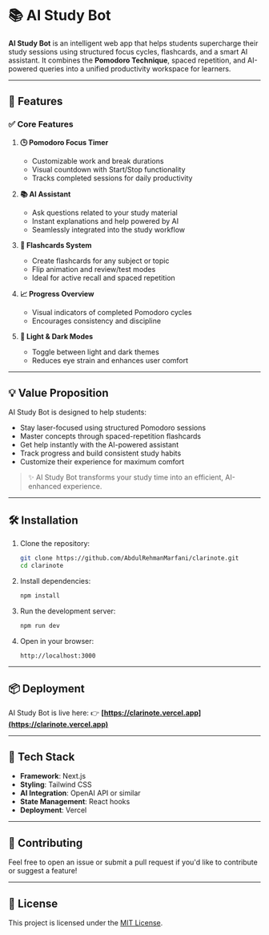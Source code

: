 

# 📚 AI Study Bot

**AI Study Bot** is an intelligent web app that helps students supercharge their study sessions using structured focus cycles, flashcards, and a smart AI assistant. It combines the **Pomodoro Technique**, spaced repetition, and AI-powered queries into a unified productivity workspace for learners.

---

## 🚀 Features

### ✅ Core Features

1. **🕒 Pomodoro Focus Timer**

   * Customizable work and break durations
   * Visual countdown with Start/Stop functionality
   * Tracks completed sessions for daily productivity

2. **📚 AI Assistant**

   * Ask questions related to your study material
   * Instant explanations and help powered by AI
   * Seamlessly integrated into the study workflow

3. **🧠 Flashcards System**

   * Create flashcards for any subject or topic
   * Flip animation and review/test modes
   * Ideal for active recall and spaced repetition

4. **📈 Progress Overview**

   * Visual indicators of completed Pomodoro cycles
   * Encourages consistency and discipline

5. **🌙 Light & Dark Modes**

   * Toggle between light and dark themes
   * Reduces eye strain and enhances user comfort

---

## 💡 Value Proposition

AI Study Bot is designed to help students:

* Stay laser-focused using structured Pomodoro sessions
* Master concepts through spaced-repetition flashcards
* Get help instantly with the AI-powered assistant
* Track progress and build consistent study habits
* Customize their experience for maximum comfort

> ✨ AI Study Bot transforms your study time into an efficient, AI-enhanced experience.

---

## 🛠️ Installation

1. Clone the repository:

   ```bash
   git clone https://github.com/AbdulRehmanMarfani/clarinote.git
   cd clarinote
   ```

2. Install dependencies:

   ```bash
   npm install
   ```

3. Run the development server:

   ```bash
   npm run dev
   ```

4. Open in your browser:

   ```
   http://localhost:3000
   ```

---

## 📦 Deployment

AI Study Bot is live here:
👉 **[https://clarinote.vercel.app](https://clarinote.vercel.app)**

---

## 🧠 Tech Stack

* **Framework**: Next.js
* **Styling**: Tailwind CSS
* **AI Integration**: OpenAI API or similar
* **State Management**: React hooks
* **Deployment**: Vercel

---

## 🙌 Contributing

Feel free to open an issue or submit a pull request if you'd like to contribute or suggest a feature!

---

## 📄 License

This project is licensed under the [MIT License](LICENSE).

